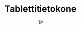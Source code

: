 ---
title: "Tablettitietokone"

tags:
  - laitteen-kaytto
  - kayttojarjestelmat


author: TP

link: http://hs.fi
---
